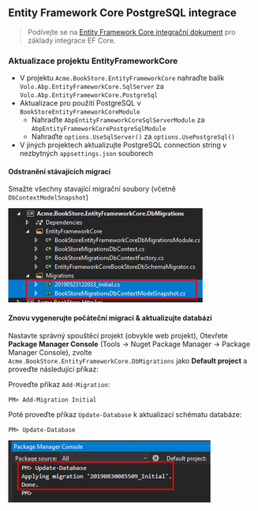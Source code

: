 ﻿## Entity Framework Core PostgreSQL integrace

> Podívejte se na [Entity Framework Core integrační dokument](../Entity-Framework-Core.md) pro základy integrace EF Core.

### Aktualizace projektu EntityFrameworkCore

- V projektu `Acme.BookStore.EntityFrameworkCore` nahraďte balík `Volo.Abp.EntityFrameworkCore.SqlServer` za `Volo.Abp.EntityFrameworkCore.PostgreSql` 
- Aktualizace pro použití PostgreSQL v `BookStoreEntityFrameworkCoreModule`
  - Nahraďte `AbpEntityFrameworkCoreSqlServerModule` za `AbpEntityFrameworkCorePostgreSqlModule`
  - Nahraďte `options.UseSqlServer()` za `options.UsePostgreSql()`
- V jiných projektech aktualizujte PostgreSQL connection string v nezbytných `appsettings.json` souborech

#### Odstranění stávajících migrací

Smažte všechny stavající migrační soubory (včetně `DbContextModelSnapshot`)

![postgresql-delete-initial-migrations](images/postgresql-delete-initial-migrations.png)

#### Znovu vygenerujte počáteční migraci & aktualizujte databázi

Nastavte správný spouštěcí projekt (obvykle web projekt),
Otevřete **Package Manager Console** (Tools -> Nuget Package Manager -> Package Manager Console), zvolte `Acme.BookStore.EntityFrameworkCore.DbMigrations` jako **Default project** a proveďte následující příkaz:

Proveďte příkaz `Add-Migration`:
````
PM> Add-Migration Initial
````

Poté proveďte příkaz `Update-Database` k aktualizaci schématu databáze:

````
PM> Update-Database
````

![postgresql-update-database](images/postgresql-update-database.png)
